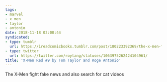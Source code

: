 ```yaml
---
tags:
- marvel
- x men
- taylor
- antonio
date: 2018-11-18 02:00:44
syndicated:
- type: tumblr
  url: https://ireadcomicbooks.tumblr.com/post/180223392369/the-x-men-fight-fake-news-and-also-search-for-cat
- type: twitter
  url: https://twitter.com/roytang/statuses/1063975262424104961/
title: 'X-Men Red #9 by Tom Taylor and Roge Antonio'
---
```


The X-Men fight fake news and also search for cat videos 